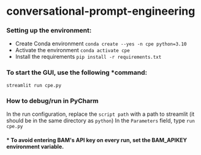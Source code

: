 # conversational-prompt-engineering

### Setting up the environment:
* Create Conda environment
```conda create --yes -n cpe python=3.10```
* Activate the environment
```conda activate cpe```
* Install the requirements
```pip install -r requirements.txt```

### To start the GUI, use the following *command:
```streamlit run cpe.py```

### How to debug/run in PyCharm
In the run configuration, replace the `script path` with a path to streamlit (it should be in the same directory as `python`)
In the `Parameters` field, type `run cpe.py`

#### * To avoid entering BAM's API key on every run, set the BAM_APIKEY environment variable.